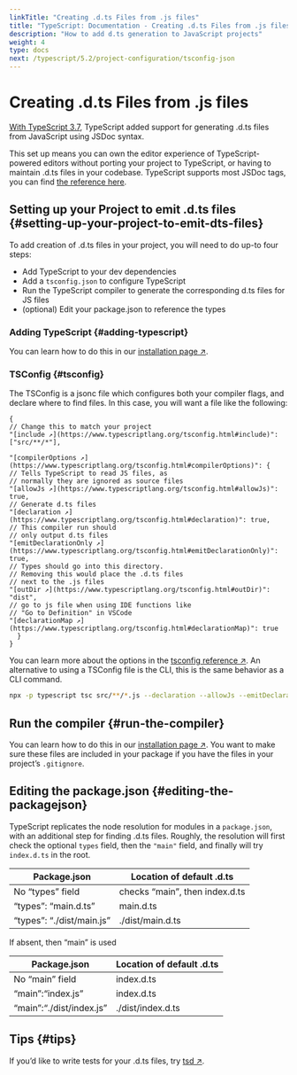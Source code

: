 ```yaml
---
linkTitle: "Creating .d.ts Files from .js files"
title: "TypeScript: Documentation - Creating .d.ts Files from .js files"
description: "How to add d.ts generation to JavaScript projects"
weight: 4
type: docs
next: /typescript/5.2/project-configuration/tsconfig-json
---
```


# Creating .d.ts Files from .js files

[With TypeScript 3.7](/typescript/5.2/whats-new/typescript-3-7#--declaration-and---allowjs),
TypeScript added support for generating .d.ts files from JavaScript using JSDoc syntax.

This set up means you can own the editor experience of TypeScript-powered editors without porting your project to TypeScript, or having to maintain .d.ts files in your codebase.
TypeScript supports most JSDoc tags, you can find [the reference here](/typescript/5.2/javascript/type-checking-javascript-files#supported-jsdoc).

## Setting up your Project to emit .d.ts files {#setting-up-your-project-to-emit-dts-files}

To add creation of .d.ts files in your project, you will need to do up-to four steps:

- Add TypeScript to your dev dependencies
- Add a `tsconfig.json` to configure TypeScript
- Run the TypeScript compiler to generate the corresponding d.ts files for JS files
- (optional) Edit your package.json to reference the types

### Adding TypeScript {#adding-typescript}

You can learn how to do this in our [installation page ↗](https://www.typescriptlang.org/download).

### TSConfig {#tsconfig}

The TSConfig is a jsonc file which configures both your compiler flags, and declare where to find files.
In this case, you will want a file like the following:

```
{
// Change this to match your project
"[include ↗](https://www.typescriptlang.org/tsconfig.html#include)": ["src/**/*"],

"[compilerOptions ↗](https://www.typescriptlang.org/tsconfig.html#compilerOptions)": {
// Tells TypeScript to read JS files, as
// normally they are ignored as source files
"[allowJs ↗](https://www.typescriptlang.org/tsconfig.html#allowJs)": true,
// Generate d.ts files
"[declaration ↗](https://www.typescriptlang.org/tsconfig.html#declaration)": true,
// This compiler run should
// only output d.ts files
"[emitDeclarationOnly ↗](https://www.typescriptlang.org/tsconfig.html#emitDeclarationOnly)": true,
// Types should go into this directory.
// Removing this would place the .d.ts files
// next to the .js files
"[outDir ↗](https://www.typescriptlang.org/tsconfig.html#outDir)": "dist",
// go to js file when using IDE functions like
// "Go to Definition" in VSCode
"[declarationMap ↗](https://www.typescriptlang.org/tsconfig.html#declarationMap)": true
  }
}
```

You can learn more about the options in the [tsconfig reference ↗](https://www.typescriptlang.org/tsconfig.html).
An alternative to using a TSConfig file is the CLI, this is the same behavior as a CLI command.

```sh
npx -p typescript tsc src/**/*.js --declaration --allowJs --emitDeclarationOnly --outDir types
```

## Run the compiler {#run-the-compiler}

You can learn how to do this in our [installation page ↗](https://www.typescriptlang.org/download).
You want to make sure these files are included in your package if you have the files in your project’s `.gitignore`.

## Editing the package.json {#editing-the-packagejson}

TypeScript replicates the node resolution for modules in a `package.json`, with an additional step for finding .d.ts files.
Roughly, the resolution will first check the optional `types` field, then the `"main"` field, and finally will try `index.d.ts` in the root.

|Package.json|Location of default .d.ts|
|---|---|
|No “types” field|checks “main”, then index.d.ts|
|“types”: “main.d.ts”|main.d.ts|
|“types”: “./dist/main.js”|./dist/main.d.ts|


If absent, then “main” is used

|Package.json|Location of default .d.ts|
|---|---|
|No “main” field|index.d.ts|
|“main”:“index.js”|index.d.ts|
|“main”:“./dist/index.js”|./dist/index.d.ts|


## Tips {#tips}

If you’d like to write tests for your .d.ts files, try [tsd ↗](https://github.com/SamVerschueren/tsd).
